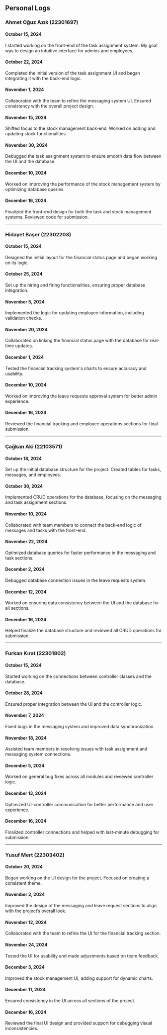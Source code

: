 ## Personal Logs

### Ahmet Oğuz Azık (22301697)

#### October 15, 2024
I started working on the front-end of the task assignment system. My goal was to design an intuitive interface for admins and employees.

#### October 22, 2024
Completed the initial version of the task assignment UI and began integrating it with the back-end logic.

#### November 1, 2024
Collaborated with the team to refine the messaging system UI. Ensured consistency with the overall project design.

#### November 15, 2024
Shifted focus to the stock management back-end. Worked on adding and updating stock functionalities.

#### November 30, 2024
Debugged the task assignment system to ensure smooth data flow between the UI and the database.

#### December 10, 2024
Worked on improving the performance of the stock management system by optimizing database queries.

#### December 16, 2024
Finalized the front-end design for both the task and stock management systems. Reviewed code for submission.

---

### Hidayet Başer (22302203)

#### October 15, 2024
Designed the initial layout for the financial status page and began working on its logic.

#### October 25, 2024
Set up the hiring and firing functionalities, ensuring proper database integration.

#### November 5, 2024
Implemented the logic for updating employee information, including validation checks.

#### November 20, 2024
Collaborated on linking the financial status page with the database for real-time updates.

#### December 1, 2024
Tested the financial tracking system's charts to ensure accuracy and usability.

#### December 10, 2024
Worked on improving the leave requests approval system for better admin experience.

#### December 16, 2024
Reviewed the financial tracking and employee operations sections for final submission.

---

### Çağkan Aki (22103571)

#### October 18, 2024
Set up the initial database structure for the project. Created tables for tasks, messages, and employees.

#### October 30, 2024
Implemented CRUD operations for the database, focusing on the messaging and task assignment sections.

#### November 10, 2024
Collaborated with team members to connect the back-end logic of messages and tasks with the front-end.

#### November 22, 2024
Optimized database queries for faster performance in the messaging and task sections.

#### December 2, 2024
Debugged database connection issues in the leave requests system.

#### December 12, 2024
Worked on ensuring data consistency between the UI and the database for all sections.

#### December 16, 2024
Helped finalize the database structure and reviewed all CRUD operations for submission.

---

### Furkan Kırat (22301802)

#### October 15, 2024
Started working on the connections between controller classes and the database.

#### October 28, 2024
Ensured proper integration between the UI and the controller logic.

#### November 7, 2024
Fixed bugs in the messaging system and improved data synchronization.

#### November 18, 2024
Assisted team members in resolving issues with task assignment and messaging system connections.

#### December 5, 2024
Worked on general bug fixes across all modules and reviewed controller logic.

#### December 13, 2024
Optimized UI-controller communication for better performance and user experience.

#### December 16, 2024
Finalized controller connections and helped with last-minute debugging for submission.

---

### Yusuf Mert (22303402)

#### October 20, 2024
Began working on the UI design for the project. Focused on creating a consistent theme.

#### November 2, 2024
Improved the design of the messaging and leave request sections to align with the project’s overall look.

#### November 12, 2024
Collaborated with the team to refine the UI for the financial tracking section.

#### November 24, 2024
Tested the UI for usability and made adjustments based on team feedback.

#### December 3, 2024
Improved the stock management UI, adding support for dynamic charts.

#### December 11, 2024
Ensured consistency in the UI across all sections of the project.

#### December 16, 2024
Reviewed the final UI design and provided support for debugging visual inconsistencies.
